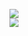 [![](https://img.shields.io/badge/Made%20With-Github%20Spray-lightgrey.svg?style=for-the-badge&logo=github)](https://github.com/Annihil/github-spray#22954)  
[![](https://i.imgur.com/2DrTn0Z.gif)](https://github.com/Annihil/github-spray)